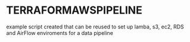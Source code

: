 # TERRAFORMAWSPIPELINE
example script created that can be reused to set up lamba, s3, ec2, RDS and AirFlow enviroments for a data pipeline 
